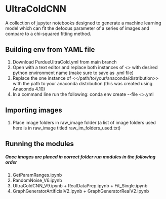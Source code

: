 # UltraColdCNN

A collection of jupyter notebooks designed to generate a machine learning model which can fit the defocus parameter of a series of images and compare to a chi-squared fitting method.

## Building env from YAML file

1. Download PurdueUltraCold.yml from main branch
2. Open with a text editor and replace both instances of <<env-name>> with desired python environment name (make sure to save as .yml file)
3. Replace the one instance of <</path/to/your/anaconda/distribution>> with the path to your anaconda distribution (this was created using Anaconda 4.10)
4. In a command line run the following: conda env create --file <<env-name>>.yml 

## Importing images

1. Place image folders in raw_image folder (a list of image folders used here is in raw_image titled raw_im_folders_used.txt)

## Running the modules

##### Once images are placed in correct folder run modules in the following order
  
1. GetParamRanges.ipynb
2. RandomNoise_V6.ipynb
3. UltraColdCNN_V9.ipynb + RealDataPrep.ipynb + Fit_Single.ipynb
4. GraphGeneratorArtificialV2.ipynb + GraphGeneratorRealV2.ipynb
